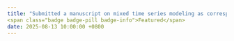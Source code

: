 ```yaml
---
title: "Submitted a manuscript on mixed time series modeling as corresponding and co-first author, currently under peer review"
<span class="badge badge-pill badge-info">Featured</span>
date: 2025-08-13 10:00:00 +0800
---
```

